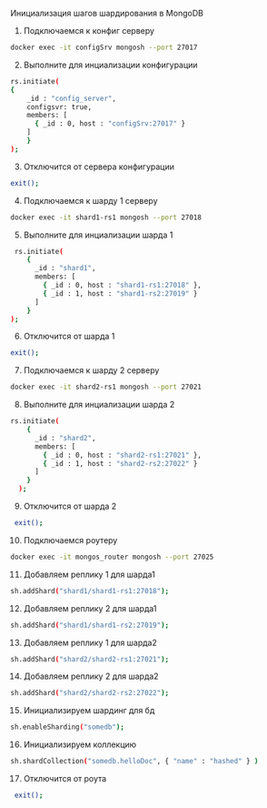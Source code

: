 Инициализация шагов шардирования в MongoDB

1. Подключаемся к конфиг серверу
```bash
docker exec -it configSrv mongosh --port 27017
```

2. Выполните для инциализации конфигурации
```bash
rs.initiate(
{
    _id : "config_server",
    configsvr: true,
    members: [
      { _id : 0, host : "configSrv:27017" }
    ]
    }
);
```
3. Отключится от сервера конфигурации
```bash
exit(); 
```

4. Подключаемся к шарду 1 серверу

```bash
docker exec -it shard1-rs1 mongosh --port 27018
```
5. Выполните для инциализации шарда 1
```bash
 rs.initiate(
    {
      _id : "shard1",
      members: [
        { _id : 0, host : "shard1-rs1:27018" },
        { _id : 1, host : "shard1-rs2:27019" }
      ]
    }
);
```  
6. Отключится от шарда 1
```bash
exit();
```
7. Подключаемся к шарду 2 серверу
```bash
docker exec -it shard2-rs1 mongosh --port 27021
```
8. Выполните для инциализации шарда 2
```bash
rs.initiate(
    {
      _id : "shard2",
      members: [
        { _id : 0, host : "shard2-rs1:27021" },
        { _id : 1, host : "shard2-rs2:27022" }
      ]
    }
  );
```
9. Отключится от шарда 2
```bash
 exit();
```

10. Подключаемся роутеру
```bash
docker exec -it mongos_router mongosh --port 27025
```
11. Добавляем реплику 1 для шарда1
```bash
sh.addShard("shard1/shard1-rs1:27018");
```
12. Добавляем реплику 2 для шарда1
```bash
sh.addShard("shard1/shard1-rs2:27019");
```
13. Добавляем реплику 1 для шарда2
```bash
sh.addShard("shard2/shard2-rs1:27021");
```
14. Добавляем реплику 2 для шарда2
```bash
sh.addShard("shard2/shard2-rs2:27022");
```
15. Инициализируем шардинг для бд
```bash
sh.enableSharding("somedb");
```
16. Инициализируем коллекцию
```bash
sh.shardCollection("somedb.helloDoc", { "name" : "hashed" } )
```
17. Отключится от роута
```bash
 exit();
```